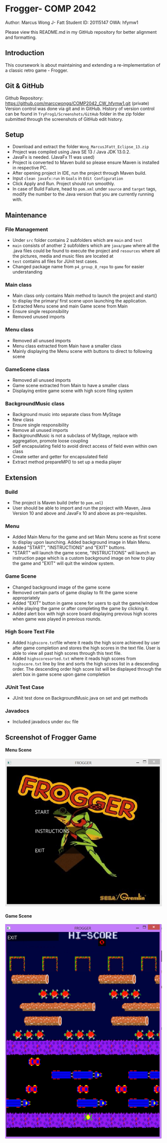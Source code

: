 ﻿# Frogger- COMP 2042
Author: Marcus Wong J- Fatt
Student ID: 20115147
OWA: hfymw1

Please view this README.md in my GitHub repository for better alignment and formatting.

## Introduction
This coursework is about maintaining and extending a re-implementation of a classic retro game - Frogger.

## Git & GitHub
Github Repository: https://github.com/marccwongg/COMP2042_CW_hfymw1.git (private)
Version control was done via git and in GitHub. 
History of version control can be found in `TryFrog1/Screenshots/GitHub` folder in the zip folder submitted through the screenshots of GitHub edit history.

## Setup

 - Download and extract the folder `Wong_MarcusJFatt_Eclipse_13.zip`
 - Project was compiled using Java SE 13 / Java JDK 13.0.2.
 - JavaFx is needed. (JavaFx 11 was used)
 - Project is converted to Maven build so please ensure Maven is installed in respective PC.
 - After opening project in IDE, run the project through Maven build.
 - Input `clean javafx:run` in `Goals` in `Edit Configuration`
 - Click Apply and Run. Project should run smoothly.
 - In case of Build Failure, head to `pom.xml` under `source` and `target` tags, modify the number to the Java version that you are currently running with.

## Maintenance
### File Management
- Under `src` folder contains 2 subfolders which are `main` and `test`
- `main` consists of another 2 subfolders which are `java/game` where all the .java files could be found to execute the project and `resources` where all the pictures, media and music files are located at
- `test` contains all files for JUnit test cases.
- Changed package name from `p4_group_8_repo` to `game` for easier understanding
### Main class
 - Main class only contains Main method to launch the project and start() to display the primary/ first scene upon launching the application.
 - Extracted Menu scene and main Game scene from Main
 - Ensure single responsibility
 - Removed unused imports
### Menu class
 - Removed all unused imports
 - Menu class extracted from Main have a smaller class
 - Mainly displaying the Menu scene with buttons to direct to following scene
### GameScene class
 - Removed all unused imports
 - Game scene extracted from Main to have a smaller class
 - Displaying entire game scene with high score filing system
### BackgroundMusic class
- Background music into separate class from MyStage
 - New class
 - Ensure single responsibility
 - Remove all unused imports
 - BackgroundMusic is not a subclass of MyStage, replace with aggregation, promote loose coupling
 - Self encapsulating field to avoid direct access of field  even within own class
 - Create setter and getter for encapsulated field
 - Extract method prepareMP() to set up a media player

## Extension
### Build
- The project is Maven build (refer to `pom.xml`)
- User should be able to import and run the project with Maven, Java Version 10 and above and JavaFx 10 and above as pre-requisites.
### Menu
- Added Main Menu for the game and set Main Menu scene as first scene to display upon launching. Added background image in Main Menu.
- Added "START", "INSTRUCTIONS" and "EXIT" buttons.
- "START" will launch the game scene, "INSTRUCTIONS" will launch an instruction page which is a custom background image on how to play the game and "EXIT" will quit the window system.
### Game Scene
- Changed background image of the game scene
- Removed certain parts of game display to fit the game scene appropriately
- Added "EXIT" button in game scene for users to quit the game/window while playing the game or after completing the game by clicking it.
- Added alert box with high score board displaying previous high scores when game was played in previous rounds.
### High Score Text File
- Added `highscore.txt`file where it reads the high score achieved by user after game completion and stores the high scores in the text file. User is able to view all past high scores through this text file.
- Added `highscoresorted.txt` where it reads high scores from `highscore.txt` line by line and sorts the high scores list in a descending order. The descending order high score list will be displayed through  the alert box in game scene upon game completion
### JUnit Test Case
- JUnit test done on BackgroundMusic.java on set and get methods
### Javadocs
- Included javadocs under `doc` file

## Screenshot of Frogger Game
#### Menu Scene
![MenuScene](https://github.com/marccwongg/COMP2042_CW_hfymw1/blob/master/Screenshots/FroggerGame/MenuScene.PNG)
#### Game Scene
![GameScene](https://github.com/marccwongg/COMP2042_CW_hfymw1/blob/master/Screenshots/FroggerGame/GameScene.PNG)

